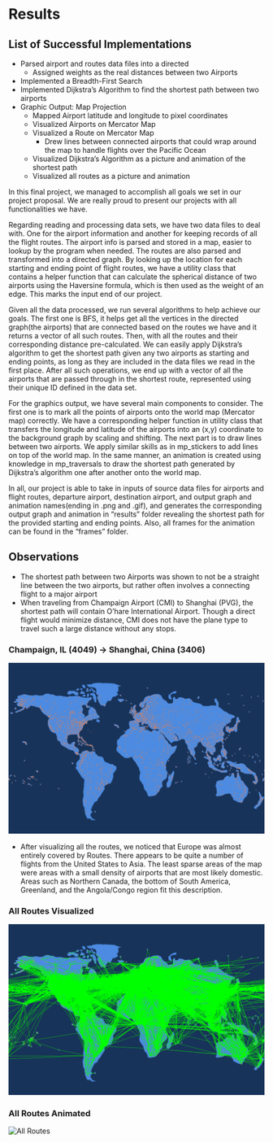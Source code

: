 # Results


## List of Successful Implementations 

* Parsed airport and routes data files into a directed 
  * Assigned weights as the real distances between two Airports
* Implemented a Breadth-First Search
* Implemented Dijkstra’s Algorithm to find the shortest path between two airports
* Graphic Output: Map Projection
  * Mapped Airport latitude and longitude to pixel coordinates
  * Visualized Airports on Mercator Map
  * Visualized a Route on Mercator Map
    * Drew lines between connected airports that could wrap around the map to handle flights over the Pacific Ocean
  * Visualized Dijkstra’s Algorithm as a picture and animation of the shortest path
  * Visualized all routes as a picture and animation


In this final project, we managed to accomplish all goals we set in our project proposal. We are really proud to present our projects with all functionalities we have.  

Regarding reading and processing data sets, we have two data files to deal with. One for the airport information and another for keeping records of all the flight routes. The airport info is parsed and stored in a map, easier to lookup by the program when needed. The routes are also parsed and transformed into a directed graph. By looking up the location for each starting and ending point of flight routes, we have a utility class that contains a helper function that can calculate the spherical distance of two airports using the Haversine formula, which is then used as the weight of an edge. This marks the input end of our project.  

Given all the data processed, we run several algorithms to help achieve our goals. The first one is BFS, it helps get all the vertices in the directed graph(the airports) that are connected based on the routes we have and it returns a vector of all such routes. Then, with all the routes and their corresponding distance pre-calculated. We can easily apply Dijkstra’s algorithm to get the shortest path given any two airports as starting and ending points, as long as they are included in the data files we read in the first place. After all such operations, we end up with a vector of all the airports that are passed through in the shortest route, represented using their unique ID defined in the data set.  

For the graphics output, we have several main components to consider. The first one is to mark all the points of airports onto the world map (Mercator map) correctly. We have a corresponding helper function in utility class that transfers the longitude and latitude of the airports into an (x,y) coordinate to the background graph by scaling and shifting. The next part is to draw lines between two airports. We apply similar skills as in mp_stickers to add lines on top of the world map. In the same manner, an animation is created using knowledge in mp_traversals to draw the shortest path generated by Dijkstra’s algorithm one after another onto the world map.  

In all, our project is able to take in inputs of source data files for airports and flight routes, departure airport, destination airport, and output graph and animation names(ending in .png and .gif), and generates the corresponding output graph and animation in “results” folder revealing the shortest path for the provided starting and ending points. Also, all frames for the animation can be found in the “frames” folder. 

## Observations

* The shortest path between two Airports was shown to not be a straight line between the two airports, but rather often involves a connecting flight to a major airport
* When traveling from Champaign Airport (CMI) to Shanghai (PVG), the shortest path will contain O’hare International Airport. Though a direct flight would minimize distance, CMI does not have the plane type to travel such a large distance without any stops.

### Champaign, IL (4049) -> Shanghai, China (3406)

![Animation of Flight from Champaign to Shanghai](demo/champaign.gif)

* After visualizing all the routes, we noticed that Europe was almost entirely covered by Routes. There appears to be quite a number of flights from the United States to Asia. The least sparse areas of the map were areas with a small density of airports that are most likely domestic. Areas such as Northern Canada, the bottom of South America, Greenland, and the Angola/Congo region fit this description. 

### All Routes Visualized

![All Routes](demo/allRoutes.png)

### All Routes Animated 

![All Routes](demo/allRoutes.gif)




